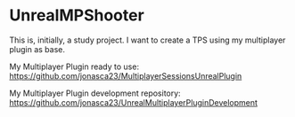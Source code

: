 # UnrealMPShooter
This is, initially, a study project. I want to create a TPS using my multiplayer plugin as base.

My Multiplayer Plugin ready to use: https://github.com/jonasca23/MultiplayerSessionsUnrealPlugin 

My Multiplayer Plugin development repository: https://github.com/jonasca23/UnrealMultiplayerPluginDevelopment
